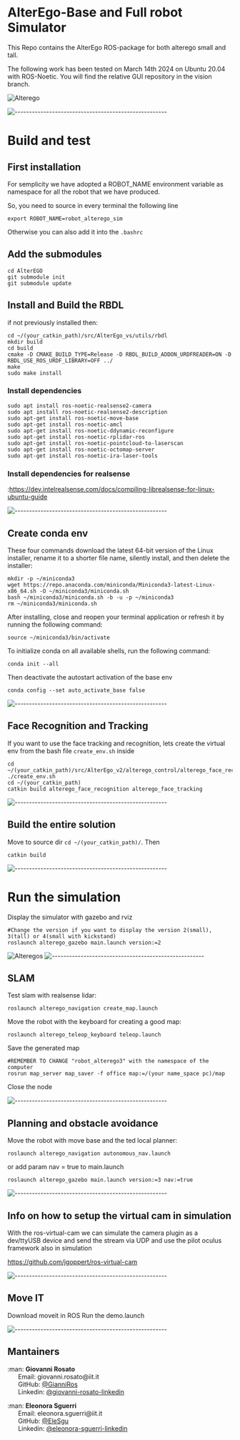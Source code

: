 # AlterEgo-Base and Full robot Simulator
This Repo contains the AlterEgo ROS-package for both alterego small and tall.


The following work has been tested on March 14th 2024 on Ubuntu 20.04 with ROS-Noetic.
You will find the relative GUI repository in the vision branch.

![Alterego](https://github.com/IIT-SoftBots/AlterEGO_v2/blob/devel/alterego_description/images/alterego_real_sim.jpg)

![-----------------------------------------------------](https://raw.githubusercontent.com/andreasbm/readme/master/assets/lines/rainbow.png)
# Build and test

## First installation

For semplicity we have adopted a ROBOT_NAME environment variable as namespace for all the robot that we have produced.

So, you need to source in every terminal the following line 
```
export ROBOT_NAME=robot_alterego_sim
```
Otherwise you can also add it into the ```.bashrc```
## Add the submodules
```
cd AlterEGO
git submodule init
git submodule update
```

## Install and Build the RBDL
if not previously installed then: 
```
cd ~/(your_catkin_path)/src/AlterEgo_vs/utils/rbdl
mkdir build
cd build
cmake -D CMAKE_BUILD_TYPE=Release -D RBDL_BUILD_ADDON_URDFREADER=ON -D RBDL_USE_ROS_URDF_LIBRARY=OFF ../
make
sudo make install
```
### Install dependencies
```
sudo apt install ros-noetic-realsense2-camera
sudo apt install ros-noetic-realsense2-description
sudo apt-get install ros-noetic-move-base
sudo apt-get install ros-noetic-amcl
sudo apt-get install ros-noetic-ddynamic-reconfigure
sudo apt-get install ros-noetic-rplidar-ros
sudo apt-get install ros-noetic-pointcloud-to-laserscan
sudo apt-get install ros-noetic-octomap-server
sudo apt-get install ros-noetic-ira-laser-tools
```
### Install dependencies for realsense
:https://dev.intelrealsense.com/docs/compiling-librealsense-for-linux-ubuntu-guide


![-----------------------------------------------------](https://raw.githubusercontent.com/andreasbm/readme/master/assets/lines/rainbow.png)
## Create conda env
These four commands download the latest 64-bit version of the Linux installer, rename it to a shorter file name, silently install, and then delete the installer:
```
mkdir -p ~/miniconda3
wget https://repo.anaconda.com/miniconda/Miniconda3-latest-Linux-x86_64.sh -O ~/miniconda3/miniconda.sh
bash ~/miniconda3/miniconda.sh -b -u -p ~/miniconda3
rm ~/miniconda3/miniconda.sh
```
After installing, close and reopen your terminal application or refresh it by running the following command:
```
source ~/miniconda3/bin/activate
```
To initialize conda on all available shells, run the following command:
```
conda init --all
```
Then deactivate the autostart activation of the base env
```
conda config --set auto_activate_base false
```

![-----------------------------------------------------](https://raw.githubusercontent.com/andreasbm/readme/master/assets/lines/rainbow.png)
## Face Recognition and Tracking
If you want to use the face tracking and recognition, lets create the virtual env from the bash file ```create_env.sh``` inside 
```
cd ~/(your_catkin_path)/src/AlterEgo_v2/alterego_control/alterego_face_recognition 
./create_env.sh
cd ~/(your_catkin_path)
catkin build alterego_face_recognition alterego_face_tracking
```


![-----------------------------------------------------](https://raw.githubusercontent.com/andreasbm/readme/master/assets/lines/rainbow.png)

## Build the entire solution
Move to source dir `cd ~/(your_catkin_path)/`. Then
```
catkin build
```

![-----------------------------------------------------](https://raw.githubusercontent.com/andreasbm/readme/master/assets/lines/rainbow.png)
# Run the simulation


Display the simulator with gazebo and rviz
```
#Change the version if you want to display the version 2(small), 3(tall) or 4(small with kickstand)
roslaunch alterego_gazebo main.launch version:=2
```



![Alteregos](https://github.com/IIT-SoftBots/AlterEGO_v2/blob/devel/alterego_description/images/alteregos.png)
![-----------------------------------------------------](https://raw.githubusercontent.com/andreasbm/readme/master/assets/lines/rainbow.png)

## SLAM


Test slam with realsense lidar:
```
roslaunch alterego_navigation create_map.launch
```
Move the robot with the keyboard for creating a good map:
```
roslaunch alterego_teleop_keyboard teleop.launch
```

Save the generated map 
```
#REMEMBER TO CHANGE "robot_alterego3" with the namespace of the computer
rosrun map_server map_saver -f office map:=/(your name_space pc)/map
```

Close the node 



![-----------------------------------------------------](https://raw.githubusercontent.com/andreasbm/readme/master/assets/lines/rainbow.png)

## Planning and obstacle avoidance
Move the robot with move base and the ted local planner:
```
roslaunch alterego_navigation autonomous_nav.launch
```
or add param nav = true to main.launch
```
roslaunch alterego_gazebo main.launch version:=3 nav:=true
```


![-----------------------------------------------------](https://raw.githubusercontent.com/andreasbm/readme/master/assets/lines/rainbow.png)
## Info on how to setup the virtual cam in simulation
With the ros-virtual-cam we can simulate the camera plugin as a dev/ttyUSB device and send the stream via UDP and use the pilot oculus framework also in simulation


https://github.com/jgoppert/ros-virtual-cam


![-----------------------------------------------------](https://raw.githubusercontent.com/andreasbm/readme/master/assets/lines/rainbow.png)
## Move IT
Download moveit in ROS
Run the demo.launch 




![-----------------------------------------------------](https://raw.githubusercontent.com/andreasbm/readme/master/assets/lines/rainbow.png)
<!-- Mantainers -->
<h2 id="Mantainers"> Mantainers</h2>
<p>
  :man: <b>Giovanni Rosato</b> <br>
  &nbsp;&nbsp;&nbsp;&nbsp;&nbsp; Email: <a>giovanni.rosato@iit.it</a> <br>
  &nbsp;&nbsp;&nbsp;&nbsp;&nbsp; GitHub: <a href="https://github.com/GianniRos">@GianniRos</a> <br>
  &nbsp;&nbsp;&nbsp;&nbsp;&nbsp; Linkedin: <a href="https://www.linkedin.com/in/giovanni-rosato-6284bb161/">@giovanni-rosato-linkedin</a> <br>
</p>
<p>
  :man: <b>Eleonora Sguerri</b> <br>
  &nbsp;&nbsp;&nbsp;&nbsp;&nbsp; Email: <a>eleonora.sguerri@iit.it</a> <br>
  &nbsp;&nbsp;&nbsp;&nbsp;&nbsp; GitHub: <a href="https://github.com/EleSgu">@EleSgu</a> <br>
  &nbsp;&nbsp;&nbsp;&nbsp;&nbsp; Linkedin: <a href="https://www.linkedin.com/in/eleonora-sguerri-202a4a217/">@eleonora-sguerri-linkedin</a> <br>
</p>